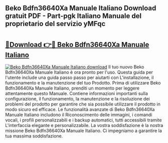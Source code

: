## Beko Bdfn36640Xa Manuale Italiano Download gratuit PDF - Part-pgk Italiano Manuale del proprietario del servizio yMFqc

# <h2><a href="http://dfb3vk6.blite.top/?on=Beko+Bdfn36640Xa+Manuale+Italiano">🔗Download 👉🔴 Beko Bdfn36640Xa Manuale Italiano</a></h2>

[![Beko Bdfn36640Xa Manuale Italiano download](https://i.imgur.com/lujVjoI.png)](http://dfb3vk6.blite.top/?on=Beko+Bdfn36640Xa+Manuale+Italiano)
Il tuo nuovo Beko Bdfn36640Xa Manuale Italiano è ora pronto per l'uso. Questa guida per l'utente include una guida passo passo per aiutarti con L'installazione, il funzionamento e la manutenzione del tuo Prodotto. Prima di utilizzare Beko Bdfn36640Xa Manuale Italiano, prenditi un momento per leggere attentamente questo Manuale. Contiene informazioni importanti sulla configurazione, il funzionamento, la manutenzione e la risoluzione dei problemi del prodotto per garantire che sia possibile utilizzare il prodotto in modo sicuro ed efficace. Le funzionalità avanzate di Beko Bdfn36640Xa Manuale Italiano includono il Riconoscimento delle immagini, i comandi vocali, i profili personalizzabili e i backup automatici, tutti accessibili tramite L'interfaccia elegante e personalizzabile. La vostra soddisfazione è la nostra missione Beko Bdfn36640Xa Manuale Italiano. Ci impegniamo a garantire la tua massima soddisfazione.

